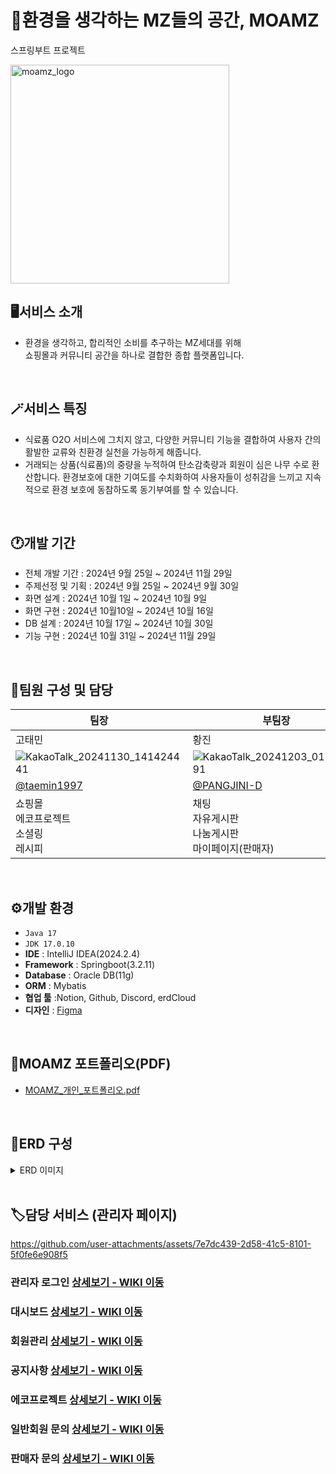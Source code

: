 # 🌱환경을 생각하는 MZ들의 공간, MOAMZ
스프링부트 프로젝트

<img width="350" alt="moamz_logo" src="https://github.com/user-attachments/assets/cdebdc01-4cac-4073-b94e-dcc9668ebf14">
<br>

## 🖥️서비스 소개
* 환경을 생각하고, 합리적인 소비를 추구하는 MZ세대를 위해<br> 쇼핑몰과 커뮤니티 공간을 하나로 결합한 종합 플랫폼입니다.
<br>

## 🪄서비스 특징
* 식료품 O2O 서비스에 그치지 않고, 다양한 커뮤니티 기능을 결합하여 사용자 간의 활발한 교류와 친환경 실천을 가능하게 해줍니다.
* 거래되는 상품(식료품)의 중량을 누적하여 탄소감축량과 회원이 심은 나무 수로 환산합니다. 환경보호에 대한 기여도를 수치화하여 사용자들이 성취감을 느끼고 지속적으로 환경 보호에 동참하도록 동기부여를 할 수 있습니다.
<br>


## 🕐개발 기간
* 전체 개발 기간 : 2024년 9월 25일 ~ 2024년 11월 29일
* 주제선정 및 기획 : 2024년 9월 25일 ~ 2024년 9월 30일
* 화면 설계 : 2024년 10월 1일 ~ 2024년 10월 9일
* 화면 구현 : 2024년 10월10일 ~ 2024년 10월 16일
* DB 설계 : 2024년 10월 17일 ~ 2024년 10월 30일 
* 기능 구현 : 2024년 10월 31일 ~ 2024년 11월 29일
  
<br>

## 👤팀원 구성 및 담당  
|팀장|부팀장|팀원|팀원|팀원|
|---|---|---|---|---|
|고태민|황진|김가은|조창희|박서연|
|![KakaoTalk_20241130_141424441](https://github.com/user-attachments/assets/448a506e-ad77-4184-a7ac-ed1ce3e0f7d5)|![KakaoTalk_20241203_012114591](https://github.com/user-attachments/assets/12377499-a1eb-4f2d-a455-a6b00701da17)|![KakaoTalk_20241130_141428641](https://github.com/user-attachments/assets/966c7cd5-dc22-473c-b07c-ab22fcb38063)|![KakaoTalk_20241203_014416580](https://github.com/user-attachments/assets/f64d7b54-1314-45f3-b82b-596f069b35cd)|![KakaoTalk_20241203_014416580_01](https://github.com/user-attachments/assets/fea03d6a-2351-4cf4-be3d-4f684c42cc7f)|
|[@taemin1997](https://github.com/taemin1997)|[@PANGJINI-D](https://github.com/PANGJINI-D)|[@liahkimi](https://github.com/liahkimi)|[@Changheejo](https://github.com/Changheejo)|[@syyyyp](https://github.com/syyyyp)|
|쇼핑몰<br>에코프로젝트<br>소셜링<br>레시피|채팅<br>자유게시판<br>나눔게시판<br>마이페이지(판매자)|관리자페이지|로그인<br>회원가입|메인페이지<br>서비스소개<br>공지사항<br>마이페이지(일반회원)|

<br>

## ⚙️개발 환경
* `Java 17`
* `JDK 17.0.10`
* __IDE__ : IntelliJ IDEA(2024.2.4)
* __Framework__ : Springboot(3.2.11)
* __Database__ : Oracle DB(11g)
* __ORM__ : Mybatis
* __협업 툴__ :Notion, Github, Discord, erdCloud
* __디자인__ : [Figma](https://www.figma.com/design/TpAAI0I31pGPUmDPsjAZmZ/%5B%ED%8C%8C%EC%9D%B4%EB%B8%8C%EA%B0%80%EC%9D%B4%EC%A6%88%5D%EC%84%9C%EB%B9%84%EC%8A%A4%ED%99%94%EB%A9%B4?node-id=144-1188&node-type=canvas&t=i7WRGLK0gFvdAiJ9-0)
  
<br>


## 📜MOAMZ 포트폴리오(PDF)
* [MOAMZ_개인_포트폴리오.pdf](https://github.com/user-attachments/files/18095264/MOAMZ_._.pdf)

<br>

## 💽ERD 구성
<details>
	<summary>ERD 이미지</summary>
  	<div markdown="1">
      <img src="https://github.com/user-attachments/assets/c4b0ae8d-dc29-4552-934e-b1b5901425ff">
  	</div>
</details><br>



## 🏷️담당 서비스 (관리자 페이지)
https://github.com/user-attachments/assets/7e7dc439-2d58-41c5-8101-5f0fe6e908f5


### 관리자 로그인 [상세보기 - WIKI 이동](https://github.com/liahkimi/moamz/wiki/%EA%B4%80%EB%A6%AC%EC%9E%90%EB%A1%9C%EA%B7%B8%EC%9D%B8#%EA%B4%80%EB%A6%AC%EC%9E%90-%EB%A1%9C%EA%B7%B8%EC%9D%B8)

### 대시보드 [상세보기 - WIKI 이동](https://github.com/liahkimi/moamz/wiki/%EB%8C%80%EC%8B%9C%EB%B3%B4%EB%93%9C)

### 회원관리 [상세보기 - WIKI 이동](https://github.com/liahkimi/moamz/wiki/%ED%9A%8C%EC%9B%90-%EA%B4%80%EB%A6%AC)

### 공지사항 [상세보기 - WIKI 이동](https://github.com/liahkimi/moamz/wiki/%EA%B3%B5%EC%A7%80%EC%82%AC%ED%95%AD)

### 에코프로젝트 [상세보기 - WIKI 이동](https://github.com/liahkimi/moamz/wiki/%EC%97%90%EC%BD%94%ED%94%84%EB%A1%9C%EC%A0%9D%ED%8A%B8)

### 일반회원 문의 [상세보기 - WIKI 이동](https://github.com/liahkimi/moamz/wiki/%EC%9D%BC%EB%B0%98%ED%9A%8C%EC%9B%90-%EB%AC%B8%EC%9D%98)

### 판매자 문의 [상세보기 - WIKI 이동](https://github.com/liahkimi/moamz/wiki/%ED%8C%90%EB%A7%A4%EC%9E%90-%EB%AC%B8%EC%9D%98)








  


  
